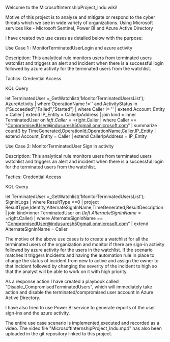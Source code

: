 Welcome to the MicrosoftInternshipProject_Indu wiki!

Motive of this project is to analyse and mitigate or respond to the cyber threats which we see in wide variety of organizations. Using Microsoft services like - Microsoft Sentinel, Power BI and Azure Active Directory

I have created two use cases as detailed below with the purpose:

Use Case 1 : MonitorTerminatedUserLogin and azure activity

Description: This analytical rule monitors users from terminated users watchlist and triggers an alert and incident when there is a successful login followed by azure activity for the terminated users from the watchlist.

Tactics: Credential Access

KQL Query

let TerminatedUser =_GetWatchlist('MonitorTerminatedUsersList'); AzureActivity | where OperationName !='' and ActivityStatus in ("Succeeded","Failed","Started") | where Caller != '' | extend Account_Entity = Caller | extend IP_Entity = CallerIpAddress | join kind = inner TerminatedUser on $left.Caller ==$right.Caller | where Caller == "CompromisedUser@indusuresh50gmail.onmicrosoft.com" | summarize count() by TimeGenerated,OperationId,OperationName,Caller,IP_Entity | extend Account_Entity = Caller | extend CallerIpAddress = IP_Entity

Use Case 2: MonitorTerminatedUser Sign in activity

Description: This analytical rule monitors users from terminated users watchlist and triggers an alert and incident when there is a successful login for the terminated users from the watchlist.

Tactics: Credential Access

KQL Query

let TerminatedUser =_GetWatchlist('MonitorTerminatedUsersList'); SigninLogs | where ResultType ==0 | project ResultType,Identity,AlternateSignInName,TimeGenerated,ResultDescription | join kind=inner TerminatedUser on ($left.AlternateSignInName ==$right.Caller) | where AlternateSignInName == "CompromisedUser@indusuresh50gmail.onmicrosoft.com" | extend AlternateSignInName = Caller

The motive of the above use cases is to create a watchlist for all the terminated users of the organization and monitor if there are sign-in activity followed by azure activity for the users in the watchlist. If the scenario matches it triggers Incidents and having the automation rule in place to change the status of incident from new to active and assign the owner to that incident followed by changing the severity of the incident to high so that the analyst will be able to work on it with high priority.

As a response action I have created a playbook called "Disable_CompromisedTerminatedUsers", which will immediately take action and disable the terminated/compromised user account in Azure Active Directory.

I have also tried to use Power BI service to generate reports of the user sign-ins and the azure activity.

The entire use case scenario is implemented,executed and recorded as a video. The video file "MicrosoftInternshipProject_Indu.mp4" has also been uploaded in the git repository linked to this project.
